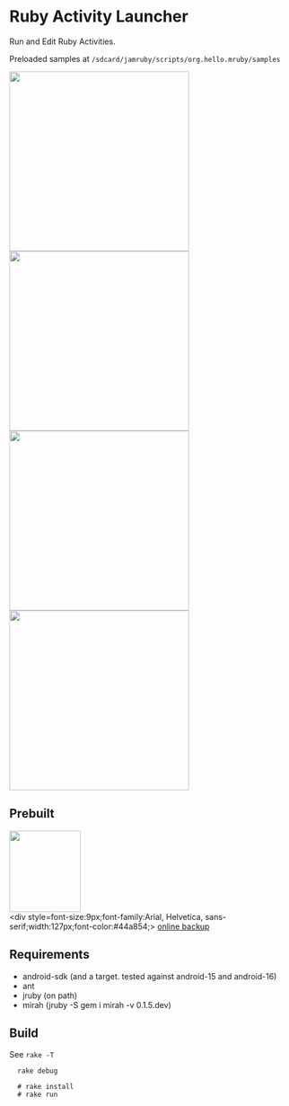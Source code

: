 Ruby Activity Launcher
===
Run and Edit Ruby Activities.  

Preloaded samples at `/sdcard/jamruby/scripts/org.hello.mruby/samples`   

<td><img height=320 src=https://raw.githubusercontent.com/ppibburr/jamruby/master/samples/runner/screen.png></img><td>
<td><img height=320 src=https://raw.githubusercontent.com/ppibburr/jamruby/master/samples/runner/screen1.png></img><td>
<td><img height=320 src=https://raw.githubusercontent.com/ppibburr/jamruby/master/samples/runner/screen2.png></img><td>
<td><img height=320 src=https://raw.githubusercontent.com/ppibburr/jamruby/master/samples/runner/screen3.png></img><td>

Prebuilt
---
<a href=http://www.filedropper.com/hello-debug><img src=http://www.filedropper.com/download_button.png width=127 height=145 border=0/></a><br /><div style=font-size:9px;font-family:Arial, Helvetica, sans-serif;width:127px;font-color:#44a854;> <a href=http://www.filedropper.com >online backup</a></div>

Requirements
----
* android-sdk (and a target. tested against android-15 and android-16)
* ant
* jruby (on path)
* mirah (jruby -S gem i mirah -v 0.1.5.dev)

Build
----

See `rake -T`

```
  rake debug

  # rake install
  # rake run
```
